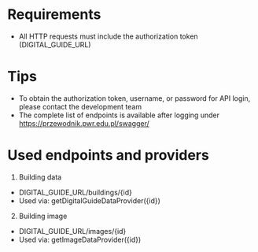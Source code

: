 # Requirements
* All HTTP requests must include the authorization token (DIGITAL_GUIDE_URL)

# Tips
* To obtain the authorization token, username, or password for API login, please contact the development team
* The complete list of endpoints is available after logging under https://przewodnik.pwr.edu.pl/swagger/

# Used endpoints and providers
1) Building data
  * DIGITAL_GUIDE_URL/buildings/{id}
  * Used via: getDigitalGuideDataProvider({id})
2) Building image
  * DIGITAL_GUIDE_URL/images/{id}
  * Used via: getImageDataProvider({id})

